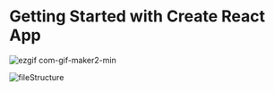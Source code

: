 # Getting Started with Create React App


![ezgif com-gif-maker2-min](https://user-images.githubusercontent.com/74051388/120944474-623c8d00-c73d-11eb-98e7-24e81a8a4852.gif)


![fileStructure](https://user-images.githubusercontent.com/74051388/120948470-eea17c80-c74a-11eb-8859-4e9c1ff016b2.png)

